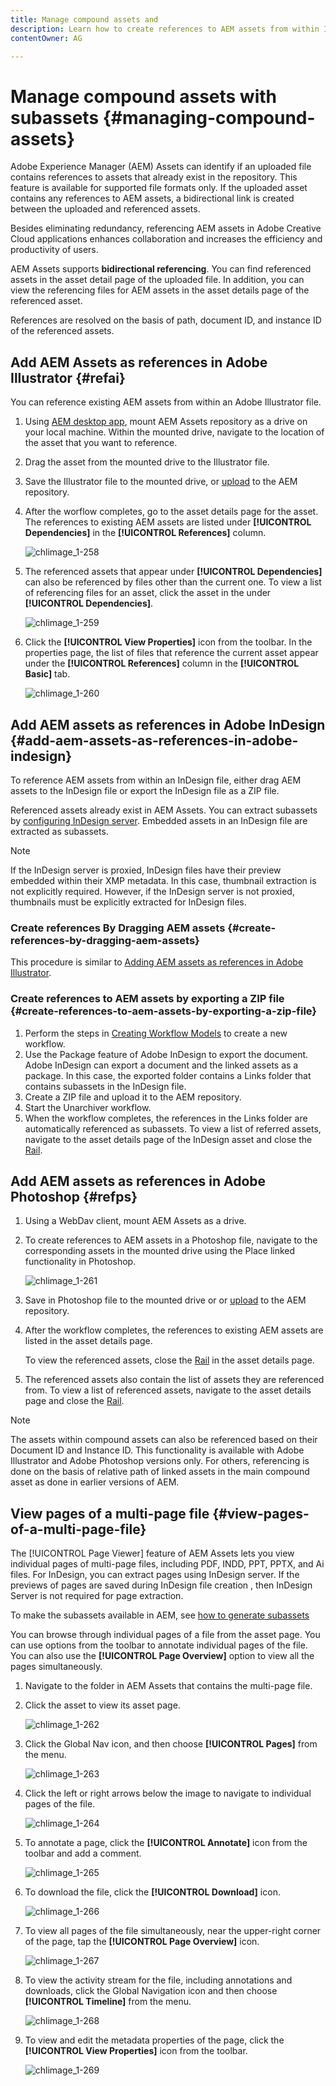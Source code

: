 ```yaml
---
title: Manage compound assets and 
description: Learn how to create references to AEM assets from within Indesign, Adobe Illustrator, and Photoshop files. Also learn how to use the Page Viewer feature to view individual pages of multi-page files, including PDF, INDD, PPT, PPTX, and Ai files.
contentOwner: AG

---
```


# Manage compound assets with subassets {#managing-compound-assets}

Adobe Experience Manager (AEM) Assets can identify if an uploaded file contains references to assets that already exist in the repository. This feature is available for supported file formats only. If the uploaded asset contains any references to AEM assets, a bidirectional link is created between the uploaded and referenced assets.

Besides eliminating redundancy, referencing AEM assets in Adobe Creative Cloud applications enhances collaboration and increases the efficiency and productivity of users.

AEM Assets supports **bidirectional referencing**. You can find referenced assets in the asset detail page of the uploaded file. In addition, you can view the referencing files for AEM assets in the asset details page of the referenced asset.

References are resolved on the basis of path, document ID, and instance ID of the referenced assets.

## Add AEM Assets as references in Adobe Illustrator {#refai}

You can reference existing AEM assets from within an Adobe Illustrator file.

1. Using [AEM desktop app](https://helpx.adobe.com/experience-manager/desktop-app/aem-desktop-app.html), mount AEM Assets repository as a drive on your local machine. Within the mounted drive, navigate to the location of the asset that you want to reference.
1. Drag the asset from the mounted drive to the Illustrator file.
1. Save the Illustrator file to the mounted drive, or [upload](managing-assets-touch-ui.md#uploading-assets) to the AEM repository.
1. After the worflow completes, go to the asset details page for the asset. The references to existing AEM assets are listed under **[!UICONTROL Dependencies]** in the **[!UICONTROL References]** column.

   ![chlimage_1-258](assets/chlimage_1-258.png)

1. The referenced assets that appear under **[!UICONTROL Dependencies]** can also be referenced by files other than the current one. To view a list of referencing files for an asset, click the asset in the under **[!UICONTROL Dependencies]**.

   ![chlimage_1-259](assets/chlimage_1-259.png)

1. Click the **[!UICONTROL View Properties]** icon from the toolbar. In the properties page, the list of files that reference the current asset appear under the **[!UICONTROL References]** column in the **[!UICONTROL Basic]** tab.

   ![chlimage_1-260](assets/chlimage_1-260.png)

## Add AEM assets as references in Adobe InDesign {#add-aem-assets-as-references-in-adobe-indesign}

To reference AEM assets from within an InDesign file, either drag AEM assets to the InDesign file or export the InDesign file as a ZIP file.

Referenced assets already exist in AEM Assets. You can extract subassets by [configuring InDesign server](indesign.md). Embedded assets in an InDesign file are extracted as subassets.

>[!NOTE]
>
>If the InDesign server is proxied, InDesign files have their preview embedded within their XMP metadata. In this case, thumbnail extraction is not explicitly required. However, if the InDesign server is not proxied, thumbnails must be explicitly extracted for InDesign files.

### Create references By Dragging AEM assets {#create-references-by-dragging-aem-assets}

This procedure is similar to [Adding AEM assets as references in Adobe Illustrator](#refai).

### Create references to AEM assets by exporting a ZIP file {#create-references-to-aem-assets-by-exporting-a-zip-file}

1. Perform the steps in [Creating Workflow Models](/help/sites-developing/workflows-models.md) to create a new workflow.
1. Use the Package feature of Adobe InDesign to export the document.
   Adobe InDesign can export a document and the linked assets as a package. In this case, the exported folder contains a Links folder that contains subassets in the InDesign file.
1. Create a ZIP file and upload it to the AEM repository.
1. Start the Unarchiver workflow.
1. When the workflow completes, the references in the Links folder are automatically referenced as subassets. To view a list of referred assets, navigate to the asset details page of the InDesign asset and close the [Rail](/help/sites-authoring/basic-handling.md#rail-selector).

## Add AEM assets as references in Adobe Photoshop {#refps}

1. Using a WebDav client, mount AEM Assets as a drive.
1. To create references to AEM assets in a Photoshop file, navigate to the corresponding assets in the mounted drive using the Place linked functionality in Photoshop.

   ![chlimage_1-261](assets/chlimage_1-261.png)

1. Save in Photoshop file to the mounted drive or or [upload](managing-assets-touch-ui.md#uploading-assets) to the AEM repository.
1. After the workflow completes, the references to existing AEM assets are listed in the asset details page.

   To view the referenced assets, close the [Rail](/help/sites-authoring/basic-handling.md#rail-selector) in the asset details page.

1. The referenced assets also contain the list of assets they are referenced from. To view a list of referenced assets, navigate to the asset details page and close the [Rail](/help/sites-authoring/basic-handling.md#rail-selector).

>[!NOTE]
>
>The assets within compound assets can also be referenced based on their Document ID and Instance ID. This functionality is available with Adobe Illustrator and Adobe Photoshop versions only. For others, referencing is done on the basis of relative path of linked assets in the main compound asset as done in earlier versions of AEM.

## View pages of a multi-page file {#view-pages-of-a-multi-page-file}

The [!UICONTROL Page Viewer] feature of AEM Assets lets you view individual pages of multi-page files, including PDF, INDD, PPT, PPTX, and Ai files. For InDesign, you can extract pages using InDesign server. If the previews of pages are saved during InDesign file creation , then InDesign Server is not required for page extraction.

To make the subassets available in AEM, see [how to generate subassets](/help/assets/managing-assets-touch-ui.md#generate-subassets)

You can browse through individual pages of a file from the asset page. You can use options from the toolbar to annotate individual pages of the file. You can also use the **[!UICONTROL Page Overview]** option to view all the pages simultaneously.

1. Navigate to the folder in AEM Assets that contains the multi-page file.
1. Click the asset to view its asset page.

   ![chlimage_1-262](assets/chlimage_1-262.png)

1. Click the Global Nav icon, and then choose **[!UICONTROL Pages]** from the menu.

   ![chlimage_1-263](assets/chlimage_1-263.png)

1. Click the left or right arrows below the image to navigate to individual pages of the file.

   ![chlimage_1-264](assets/chlimage_1-264.png)

1. To annotate a page, click the **[!UICONTROL Annotate]** icon from the toolbar and add a comment.

   ![chlimage_1-265](assets/chlimage_1-265.png)

1. To download the file, click the **[!UICONTROL Download]** icon.

   ![chlimage_1-266](assets/chlimage_1-266.png)

1. To view all pages of the file simultaneously, near the upper-right corner of the page, tap the **[!UICONTROL Page Overview]** icon.

   ![chlimage_1-267](assets/chlimage_1-267.png)

1. To view the activity stream for the file, including annotations and downloads, click the Global Navigation icon and then choose **[!UICONTROL Timeline]** from the menu.

   ![chlimage_1-268](assets/chlimage_1-268.png)

1. To view and edit the metadata properties of the page, click the **[!UICONTROL View Properties]** icon from the toolbar.

   ![chlimage_1-269](assets/chlimage_1-269.png)
